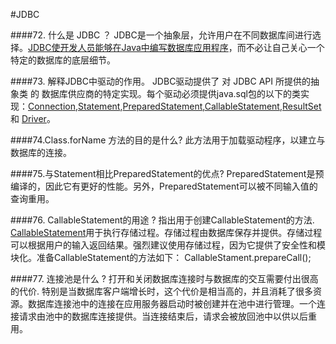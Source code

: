 #JDBC

####72. 什么是 JDBC ？
JDBC是一个抽象层，允许用户在不同数据库间进行选择。[JDBC使开发人员能够在Java中编写数据库应用程序](http://www.javacodegeeks.com/2014/03/java-8-friday-java-8-will-revolutionize-database-access.html)，而不必让自己关心一个特定的数据库的底层细节。

####73. 解释JDBC中驱动的作用。
JDBC驱动提供了 对 JDBC API 所提供的抽象类 的 数据库供应商的特定实现。每个驱动必须提供java.sql包的以下的类实现：[Connection](http://docs.oracle.com/javase/7/docs/api/java/sql/Connection.html),[Statement](http://docs.oracle.com/javase/7/docs/api/java/sql/Statement.html),[PreparedStatement](http://docs.oracle.com/javase/7/docs/api/java/sql/PreparedStatement.html),[CallableStatement](http://docs.oracle.com/javase/7/docs/api/java/sql/CallableStatement.html),[ResultSet](http://docs.oracle.com/javase/7/docs/api/java/sql/ResultSet.html) 和 [Driver](http://docs.oracle.com/javase/7/docs/api/java/sql/Driver.html)。

####74.Class.forName 方法的目的是什么?
此方法用于加载驱动程序，以建立与数据库的连接。

####75.与Statement相比PreparedStatement的优点?
PreparedStatement是预编译的，因此它有更好的性能。另外，PreparedStatement可以被不同输入值的查询重用。

####76. CallableStatement的用途 ? 指出用于创建CallableStatement的方法.
[CallableStatement](http://docs.oracle.com/javase/7/docs/api/java/sql/CallableStatement.html)用于执行存储过程。存储过程由数据库保存并提供。存储过程可以根据用户的输入返回结果。强烈建议使用存储过程，因为它提供了安全性和模块化。准备CallableStatement的方法如下：
CallableStament.prepareCall();

####77. 连接池是什么 ?
打开和关闭数据库连接时与数据库的交互需要付出很高的代价. 特别是当数据库客户端增长时，这个代价是相当高的，并且消耗了很多资源。数据库连接池中的连接在应用服务器启动时被创建并在池中进行管理。一个连接请求由池中的数据库连接提供。当连接结束后，请求会被放回池中以供以后重用。